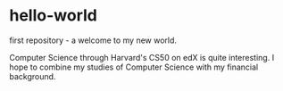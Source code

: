 # hello-world
first repository - a welcome to my new world.

Computer Science through Harvard's CS50 on edX is quite interesting.
I hope to combine my studies of Computer Science with my financial background.
